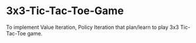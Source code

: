 # 3x3-Tic-Tac-Toe-Game
To implement Value Iteration, Policy Iteration that plan/learn to play 3x3 Tic-Tac-Toe game.

